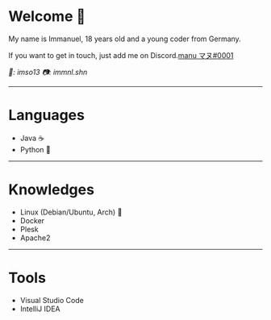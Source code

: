 # Welcome 👋

My name is Immanuel, 18 years old and a young coder from Germany.

If you want to get in touch, just add me on Discord.[manu マヌ#0001](https://discord.com/users/299225879039442944)

_👻: imso13 📷: immnl.shn_

---

# Languages
- Java ☕
- Python 👻

---

# Knowledges
- Linux (Debian/Ubuntu, Arch) 🐧
- Docker 
- Plesk
- Apache2

--- 

# Tools
- Visual Studio Code
- IntelliJ IDEA

